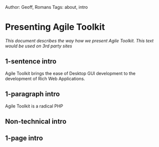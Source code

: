 Author: Geoff, Romans
Tags: about, intro

Presenting Agile Toolkit
====
*This document describes the way how we present Agile Toolkit. This text would be used on 3rd party sites*


1-sentence intro
-----
Agile Toolkit brings the ease of Desktop GUI development to the development of Rich Web Applications.


1-paragraph intro
----

Agile Toolkit is a radical PHP

Non-technical intro
----


1-page intro
----

